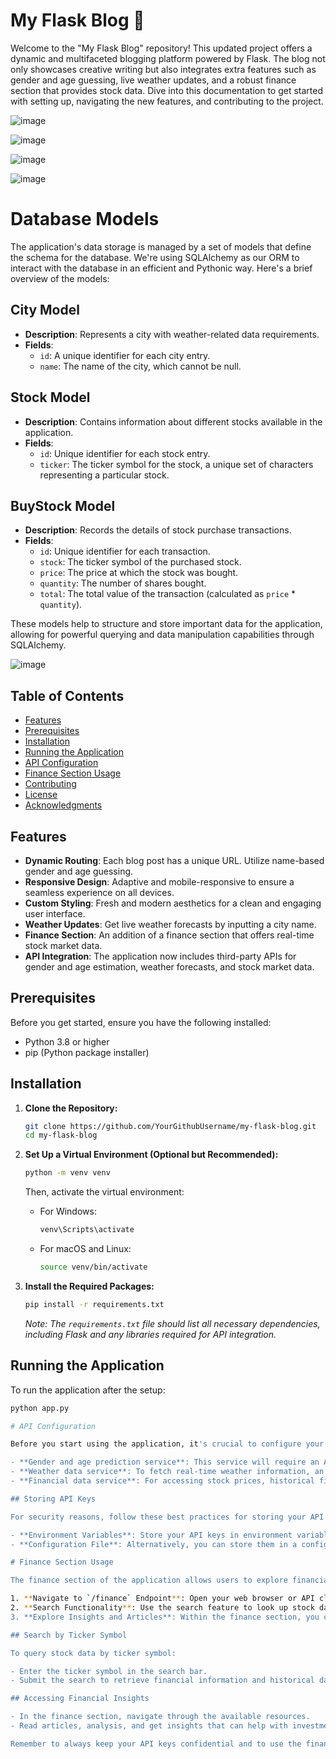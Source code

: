 # My Flask Blog 📝

Welcome to the "My Flask Blog" repository! This updated project offers a dynamic and multifaceted blogging platform powered by Flask. The blog not only showcases creative writing but also integrates extra features such as gender and age guessing, live weather updates, and a robust finance section that provides stock data. Dive into this documentation to get started with setting up, navigating the new features, and contributing to the project.

![image](https://github.com/omerhalid/blog_flask/assets/102431713/d11bd582-cdf9-425e-a4da-f4131e2c1aa9)

![image](https://github.com/omerhalid/blog_flask/assets/102431713/6c377b4f-7f9d-47fe-adea-63f9250171b1)

![image](https://github.com/omerhalid/blog_flask/assets/102431713/7b42ee05-3143-4155-83e0-6ad5c3303a8e)

![image](https://github.com/omerhalid/blog_flask/assets/102431713/d203c661-3499-4563-862b-3e474cd86d9c)

# Database Models

The application's data storage is managed by a set of models that define the schema for the database. We're using SQLAlchemy as our ORM to interact with the database in an efficient and Pythonic way. Here's a brief overview of the models:

## City Model

- **Description**: Represents a city with weather-related data requirements.
- **Fields**:
  - `id`: A unique identifier for each city entry.
  - `name`: The name of the city, which cannot be null.

## Stock Model

- **Description**: Contains information about different stocks available in the application.
- **Fields**:
  - `id`: Unique identifier for each stock entry.
  - `ticker`: The ticker symbol for the stock, a unique set of characters representing a particular stock.

## BuyStock Model

- **Description**: Records the details of stock purchase transactions.
- **Fields**:
  - `id`: Unique identifier for each transaction.
  - `stock`: The ticker symbol of the purchased stock.
  - `price`: The price at which the stock was bought.
  - `quantity`: The number of shares bought.
  - `total`: The total value of the transaction (calculated as `price` * `quantity`).

These models help to structure and store important data for the application, allowing for powerful querying and data manipulation capabilities through SQLAlchemy.

![image](https://github.com/omerhalid/blog_flask/assets/102431713/80460d97-6828-49f5-8065-86f0a2dc6d87)


## Table of Contents

- [Features](#features)
- [Prerequisites](#prerequisites)
- [Installation](#installation)
- [Running the Application](#running-the-application)
- [API Configuration](#api-configuration)
- [Finance Section Usage](#finance-section-usage)
- [Contributing](#contributing)
- [License](#license)
- [Acknowledgments](#acknowledgments)

## Features

- **Dynamic Routing**: Each blog post has a unique URL. Utilize name-based gender and age guessing.
- **Responsive Design**: Adaptive and mobile-responsive to ensure a seamless experience on all devices.
- **Custom Styling**: Fresh and modern aesthetics for a clean and engaging user interface.
- **Weather Updates**: Get live weather forecasts by inputting a city name.
- **Finance Section**: An addition of a finance section that offers real-time stock market data.
- **API Integration**: The application now includes third-party APIs for gender and age estimation, weather forecasts, and stock market data.

## Prerequisites

Before you get started, ensure you have the following installed:

- Python 3.8 or higher
- pip (Python package installer)

## Installation

1. **Clone the Repository:**

    ```bash
    git clone https://github.com/YourGithubUsername/my-flask-blog.git
    cd my-flask-blog
    ```

2. **Set Up a Virtual Environment (Optional but Recommended):**

    ```bash
    python -m venv venv
    ```

    Then, activate the virtual environment:

    - For Windows:
        ```bash
        venv\Scripts\activate
        ```

    - For macOS and Linux:
        ```bash
        source venv/bin/activate
        ```

3. **Install the Required Packages:**

    ```bash
    pip install -r requirements.txt
    ```

    *Note: The `requirements.txt` file should list all necessary dependencies, including Flask and any libraries required for API integration.*

## Running the Application

To run the application after the setup:

```bash
python app.py

# API Configuration

Before you start using the application, it's crucial to configure your API keys for the following services:

- **Gender and age prediction service**: This service will require an API key to access demographic data based on names or other submitted details.
- **Weather data service**: To fetch real-time weather information, an API key for a weather data provider is needed.
- **Financial data service**: For accessing stock prices, historical financial data, and other market insights, an API key from a financial data service is necessary.

## Storing API Keys

For security reasons, follow these best practices for storing your API keys:

- **Environment Variables**: Store your API keys in environment variables. This can be done in a `.env` file in your project's root directory, which should be added to `.gitignore` to ensure it's not tracked by version control.
- **Configuration File**: Alternatively, you can store them in a configuration file specifically designed for API keys, ensuring this file is also not tracked by version control.

# Finance Section Usage

The finance section of the application allows users to explore financial data. Here's how to use it:

1. **Navigate to `/finance` Endpoint**: Open your web browser or API client and go to the `/finance` endpoint of the application.
2. **Search Functionality**: Use the search feature to look up stock data. You can typically do this by entering the ticker symbol of the company you're interested in.
3. **Explore Insights and Articles**: Within the finance section, you can find various insights into financial data, as well as articles and analysis on market trends and stock performance.

## Search by Ticker Symbol

To query stock data by ticker symbol:

- Enter the ticker symbol in the search bar.
- Submit the search to retrieve financial information and historical data regarding the specific stock.

## Accessing Financial Insights

- In the finance section, navigate through the available resources.
- Read articles, analysis, and get insights that can help with investment decisions or understanding the market.

Remember to always keep your API keys confidential and to use the financial data in compliance with the terms of service of the API provider.
